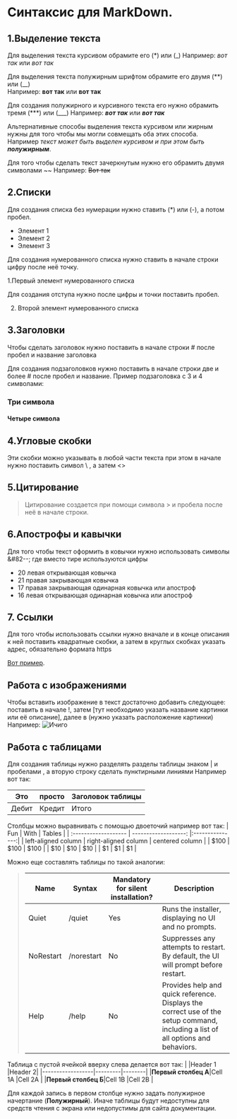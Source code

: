 # Синтаксис для MarkDown.


## 1.Выделение текста
Для выделения текста курсивом обрамите его (*) или (_) 
  Например: *вот так* или _вот так_

Для выделения текста полужирным шрифтом обрамите его двумя (**) или (__)  
Например: **вот так** или __вот так__

Для создания полужирного и курсивного текста его нужно обрамить тремя (***) или (___) 
Например: ___вот так___ или ***вот так***

Альтернативные способы выделения текста курсивом или жирным нужны для того чтобы мы могли совмещать оба этих способа. Например _текст может быть выделен курсивом и при этом быть **полужирным**_.

Для того чтобы сделать текст зачеркнутым нужно его обрамить двумя символами ~~ 
Например: ~~Вот так~~
## 2.Списки
Для создания списка без нумерации нужно ставить (*) или (-), а потом пробел.

* Элемент 1
* Элемент 2
* Элемент 3

Для создания нумерованного списка нужно ставить в начале строки цифру после неё точку.

1.Первый элемент нумерованного списка

Для создания отступа нужно после цифры и точки поставить пробел.

2. Второй элемент нумерованного списка

## 3.Заголовки

 Чтобы сделать заголовок нужно поставить в начале строки #  после пробел и название заголовка

Для создания подзаголовков нужно поставить в начале строки две и более # после пробел и название.
Пример подзаголовка с 3 и 4 символами:
### Три символа
#### Четыре символа

## 4.Угловые скобки

Эти скобки можно указывать в любой части текста при этом в начале нужно поставить символ \ , а затем <>

## 5.Цитирование
> Цитирование создается при помощи символа > и пробела после неё в начале строки.

## 6.Апострофы и кавычки
Для того чтобы текст оформить в ковычки нужно использовать символы &#82--; где вместо тире используются цифры 
* 20 левая открывающая ковычка
* 21 правая закрывающая ковычка
* 17 правая закрывающая одинарная ковычка или апостроф
* 16 левая открывающая одинарная ковычка или апостроф

## 7. Ссылки

Для того чтобы использовать ссылки нужно вначале и в конце описания к ней поставить квадратные скобки, а затем в круглых скобках указать адрес, обязательно формата https

[Вот пример](https://docs.microsoft.com/ru-ru/contribute/how-to-write-links).

## Работа с изображениями
Чтобы вставить изображение в текст достаточно добавить следующее: поставить в начале !, затем [тут необходимо указать название картинки или её описание], далее в (нужно указать расположение картинки)
Например:
![Ичиго](../Git%20test/%D0%9A%D0%B0%D1%80%D1%82%D0%B8%D0%BD%D0%BA%D0%B0%20%D0%B4%D0%BB%D1%8F%20%D0%BC%D0%B4.jpg)


## Работа с таблицами
Для создания таблицы нужно разделять разделы таблицы знаком | и пробелами , а вторую строку сделать пунктирными линиями Например вот так:

|Это   | просто  | Заголовок таблицы|
-------|---------|------------------|
|Дебит | Кредит  | Итого            |

Столбцы можно выравнивать с помощью двоеточий например вот так:
| Fun                  | With                 | Tables          |
| :------------------- | -------------------: |:---------------:|
| left-aligned column  | right-aligned column | centered column |
| $100                 | $100                 | $100            |
| $10                  | $10                  | $10             |
| $1                   | $1                   | $1              |

Можно еще составлять таблицы по такой аналогии:  

>|Name|Syntax|Mandatory for silent installation?|Description|
> |-------------|----------|---------|---------|
> |Quiet|/quiet|Yes|Runs the installer, displaying no UI and no prompts.|
> |NoRestart|/norestart|No|Suppresses any attempts to restart. By default, the UI will prompt before restart.|
> |Help|/help|No|Provides help and quick reference. Displays the correct use of the setup command, including a list of all options and behaviors.|

Таблица с пустой ячейкой вверху слева делается вот так:
|                  |Header 1 |Header 2|
|------------------|---------|--------|
|**Первый столбец А**|Cell 1A  |Cell 2A |
|**Первый столбец Б**|Cell 1B  |Cell 2B |

Для каждой запись в первом столбце нужно задать полужирное начертание (**Полужирный**). Иначе таблицы будут недоступны для средств чтения с экрана или недопустимы для сайта документации.

